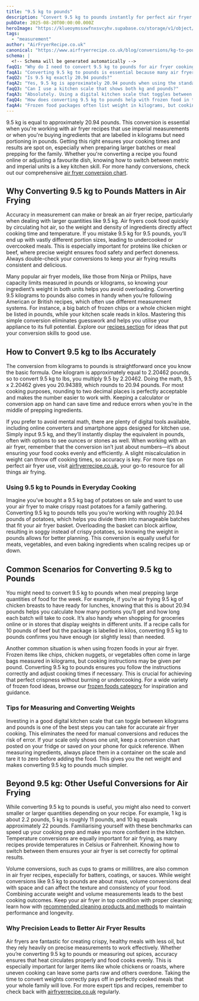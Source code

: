 ```yaml
---
title: "9.5 kg to pounds"
description: "Convert 9.5 kg to pounds instantly for perfect air fryer portions. Get accurate measurements and cooking tips for delicious results every time."
pubDate: 2025-08-20T00:00:00.000Z
heroImage: "https://klueoymssxwfnxsvcyhv.supabase.co/storage/v1/object/public/Shmucket/9-5-kg-to-pounds.webp"
tags:
  - "measurement"
author: "AirFryerRecipe.co.uk"
canonical: "https://www.airfryerrecipe.co.uk/blog/conversions/kg-to-pounds/9-5-kg-to-pounds"
schema: |
  <!-- Schema will be generated automatically -->
faqQ1: "Why do I need to convert 9.5 kg to pounds for air fryer cooking?"
faqA1: "Converting 9.5 kg to pounds is essential because many air fryer recipes and appliance capacities use imperial measurements. Accurate conversions ensure you portion ingredients correctly, avoid overloading the basket, and follow cooking times precisely. This leads to better airflow, even cooking, and perfect results every time."
faqQ2: "Is 9.5 kg exactly 20.94 pounds?"
faqA2: "Yes, 9.5 kg is approximately 20.94 pounds when using the standard conversion factor of 1 kg = 2.20462 pounds. For most culinary purposes, this level of precision is perfectly adequate. However, if you need exact measurements for dietary or scientific reasons, you can use the full decimal value of 20.94389 pounds."
faqQ3: "Can I use a kitchen scale that shows both kg and pounds?"
faqA3: "Absolutely. Using a digital kitchen scale that toggles between kilograms and pounds is highly recommended for air fryer users. It eliminates conversion errors and saves time during meal prep. Many modern scales offer a unit button that switches instantly, making it easy to measure ingredients directly in the unit your recipe requires."
faqQ4: "How does converting 9.5 kg to pounds help with frozen food in the air fryer?"
faqA4: "Frozen food packages often list weight in kilograms, but cooking instructions may be based on pounds. Converting 9.5 kg to pounds (around 20.94 lbs) helps you apply those instructions accurately, ensuring you don’t undercook or overcook large batches. This is especially important for achieving the right texture and safety with items like chips, nuggets, or vegetables."
---
```

<p>9.5 kg is equal to approximately 20.94 pounds. This conversion is essential when you're working with air fryer recipes that use imperial measurements or when you're buying ingredients that are labelled in kilograms but need portioning in pounds. Getting this right ensures your cooking times and results are spot on, especially when preparing larger batches or meal prepping for the family. Whether you're converting a recipe you found online or adjusting a favourite dish, knowing how to switch between metric and imperial units is a key kitchen skill. For more handy conversions, check out our comprehensive <a href="https://www.airfryerrecipe.co.uk/air-fryer-conversion-chart">air fryer conversion chart</a>.</p>

<h2>Why Converting 9.5 kg to Pounds Matters in Air Frying</h2>
<p>Accuracy in measurement can make or break an air fryer recipe, particularly when dealing with larger quantities like 9.5 kg. Air fryers cook food quickly by circulating hot air, so the weight and density of ingredients directly affect cooking time and temperature. If you mistake 9.5 kg for 9.5 pounds, you’ll end up with vastly different portion sizes, leading to undercooked or overcooked meals. This is especially important for proteins like chicken or beef, where precise weight ensures food safety and perfect doneness. Always double-check your conversions to keep your air frying results consistent and delicious.</p>
<p>Many popular air fryer models, like those from Ninja or Philips, have capacity limits measured in pounds or kilograms, so knowing your ingredient’s weight in both units helps you avoid overloading. Converting 9.5 kilograms to pounds also comes in handy when you’re following American or British recipes, which often use different measurement systems. For instance, a big batch of frozen chips or a whole chicken might be listed in pounds, while your kitchen scale reads in kilos. Mastering this simple conversion eliminates guesswork and helps you utilise your appliance to its full potential. Explore our <a href="https://www.airfryerrecipe.co.uk/recipes">recipes section</a> for ideas that put your conversion skills to good use.</p>

<h2>How to Convert 9.5 kg to lbs Accurately</h2>
<p>The conversion from kilograms to pounds is straightforward once you know the basic formula. One kilogram is approximately equal to 2.20462 pounds, so to convert 9.5 kg to lbs, you multiply 9.5 by 2.20462. Doing the math, 9.5 x 2.20462 gives you 20.94389, which rounds to 20.94 pounds. For most cooking purposes, rounding to two decimal places is perfectly acceptable and makes the number easier to work with. Keeping a calculator or conversion app on hand can save time and reduce errors when you’re in the middle of prepping ingredients.</p>
<p>If you prefer to avoid mental math, there are plenty of digital tools available, including online converters and smartphone apps designed for kitchen use. Simply input 9.5 kg, and they’ll instantly display the equivalent in pounds, often with options to see ounces or stones as well. When working with an air fryer, remember that the conversion isn’t just about numbers—it’s about ensuring your food cooks evenly and efficiently. A slight miscalculation in weight can throw off cooking times, so accuracy is key. For more tips on perfect air fryer use, visit <a href="https://www.airfryerrecipe.co.uk/">airfryerrecipe.co.uk</a>, your go-to resource for all things air frying.</p>

<h3>Using 9.5 kg to Pounds in Everyday Cooking</h3>
<p>Imagine you’ve bought a 9.5 kg bag of potatoes on sale and want to use your air fryer to make crispy roast potatoes for a family gathering. Converting 9.5 kg to pounds tells you you’re working with roughly 20.94 pounds of potatoes, which helps you divide them into manageable batches that fit your air fryer basket. Overloading the basket can block airflow, resulting in soggy instead of crispy potatoes, so knowing the weight in pounds allows for better planning. This conversion is equally useful for meats, vegetables, and even baking ingredients when scaling recipes up or down.</p>

<h2>Common Scenarios for Converting 9.5 kg to Pounds</h2>
<p>You might need to convert 9.5 kg to pounds when meal prepping large quantities of food for the week. For example, if you’re air frying 9.5 kg of chicken breasts to have ready for lunches, knowing that this is about 20.94 pounds helps you calculate how many portions you’ll get and how long each batch will take to cook. It’s also handy when shopping for groceries online or in stores that display weights in different units. If a recipe calls for 10 pounds of beef but the package is labelled in kilos, converting 9.5 kg to pounds confirms you have enough (or slightly less) than needed.</p>
<p>Another common situation is when using frozen foods in your air fryer. Frozen items like chips, chicken nuggets, or vegetables often come in large bags measured in kilograms, but cooking instructions may be given per pound. Converting 9.5 kg to pounds ensures you follow the instructions correctly and adjust cooking times if necessary. This is crucial for achieving that perfect crispness without burning or undercooking. For a wide variety of frozen food ideas, browse our <a href="https://www.airfryerrecipe.co.uk/recipe-category/frozen-foods">frozen foods category</a> for inspiration and guidance.</p>

<h3>Tips for Measuring and Converting Weights</h3>
<p>Investing in a good digital kitchen scale that can toggle between kilograms and pounds is one of the best steps you can take for accurate air fryer cooking. This eliminates the need for manual conversions and reduces the risk of error. If your scale only shows one unit, keep a conversion chart posted on your fridge or saved on your phone for quick reference. When measuring ingredients, always place them in a container on the scale and tare it to zero before adding the food. This gives you the net weight and makes converting 9.5 kg to pounds much simpler.</p>

<h2>Beyond 9.5 kg: Other Useful Conversions for Air Frying</h2>
<p>While converting 9.5 kg to pounds is useful, you might also need to convert smaller or larger quantities depending on your recipe. For example, 1 kg is about 2.2 pounds, 5 kg is roughly 11 pounds, and 10 kg equals approximately 22 pounds. Familiarising yourself with these benchmarks can speed up your cooking prep and make you more confident in the kitchen. Temperature conversions are equally important for air frying, as many recipes provide temperatures in Celsius or Fahrenheit. Knowing how to switch between them ensures your air fryer is set correctly for optimal results.</p>
<p>Volume conversions, such as cups to grams or millilitres, are also common in air fryer recipes, especially for batters, coatings, or sauces. While weight conversions like 9.5 kg to pounds are about mass, volume conversions deal with space and can affect the texture and consistency of your food. Combining accurate weight and volume measurements leads to the best cooking outcomes. Keep your air fryer in top condition with proper cleaning; learn how with <a href="https://www.airfryerrecipe.co.uk/air-fryer-cleaner">recommended cleaning products and methods</a> to maintain performance and longevity.</p>

<h3>Why Precision Leads to Better Air Fryer Results</h3>
<p>Air fryers are fantastic for creating crispy, healthy meals with less oil, but they rely heavily on precise measurements to work effectively. Whether you’re converting 9.5 kg to pounds or measuring out spices, accuracy ensures that heat circulates properly and food cooks evenly. This is especially important for larger items like whole chickens or roasts, where uneven cooking can leave some parts raw and others overdone. Taking the time to convert weights correctly pays off in perfectly cooked meals that your whole family will love. For more expert tips and recipes, remember to check back with <a href="https://www.airfryerrecipe.co.uk/">airfryerrecipe.co.uk</a> regularly.</p>

